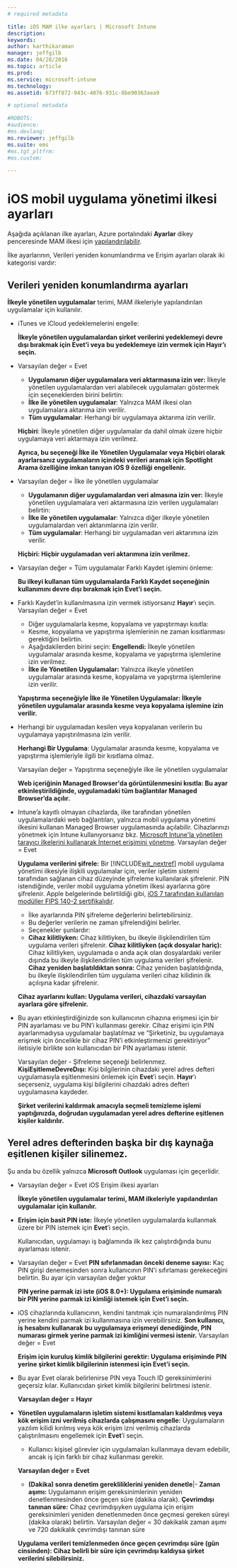 ```yaml
---
# required metadata

title: iOS MAM ilke ayarları | Microsoft Intune
description:
keywords:
author: karthikaraman
manager: jeffgilb
ms.date: 04/28/2016
ms.topic: article
ms.prod:
ms.service: microsoft-intune
ms.technology:
ms.assetid: 673ff872-943c-4076-931c-0be90363aea9

# optional metadata

#ROBOTS:
#audience:
#ms.devlang:
ms.reviewer: jeffgilb
ms.suite: ems
#ms.tgt_pltfrm:
#ms.custom:

---
```


#  iOS mobil uygulama yönetimi ilkesi ayarları
Aşağıda açıklanan ilke ayarları, Azure portalındaki **Ayarlar** dikey penceresinde MAM ilkesi için [yapılandırılabilir](create-and-deploy-mobile-app-management-policies-with-microsoft-intune.md).

İlke ayarlarının, Verileri yeniden konumlandırma ve Erişim ayarları olarak iki kategorisi vardır:

##  Verileri yeniden konumlandırma ayarları
**İlkeyle yönetilen uygulamalar** terimi, MAM ilkeleriyle yapılandırılan uygulamalar için kullanılır.

- iTunes ve iCloud yedeklemelerini engelle:

  **İlkeyle yönetilen uygulamalardan şirket verilerini yedeklemeyi devre dışı bırakmak için **Evet**’i veya bu yedeklemeye izin vermek için **Hayır**’ı seçin.**

- Varsayılan değer = Evet
  - **Uygulamanın diğer uygulamalara veri aktarmasına izin ver:**   İlkeyle yönetilen uygulamalardan veri alabilecek uygulamaları göstermek için seçeneklerden birini belirtin:
  - **İlke ile yönetilen uygulamalar**: Yalnızca MAM ilkesi olan uygulamalara aktarıma izin verilir.
  - **Tüm uygulamalar**: Herhangi bir uygulamaya aktarıma izin verilir.

  **Hiçbiri**: İlkeyle yönetilen diğer uygulamalar da dahil olmak üzere hiçbir uygulamaya veri aktarmaya izin verilmez.

  **Ayrıca, bu seçeneği **İlke ile Yönetilen Uygulamalar** veya **Hiçbiri** olarak ayarlarsanız uygulamaların içindeki verileri aramak için Spotlight Arama özelliğine imkan tanıyan iOS 9 özelliği engellenir.**

- Varsayılan değer = İlke ile yönetilen uygulamalar
  -  **Uygulamanın diğer uygulamalardan veri almasına izin ver:** İlkeyle yönetilen uygulamalara veri aktarmasına izin verilen uygulamaları belirtin:
  -  **İlke ile yönetilen uygulamalar**: Yalnızca diğer ilkeyle yönetilen uygulamalardan veri aktarımlarına izin verilir.
  -  **Tüm uygulamalar**: Herhangi bir uygulamadan veri aktarımına izin verilir.

  ****Hiçbiri**: Hiçbir uygulamadan veri aktarımına izin verilmez.**

- Varsayılan değer = Tüm uygulamalar Farklı Kaydet işlemini önleme:

  **Bu ilkeyi kullanan tüm uygulamalarda Farklı Kaydet seçeneğinin kullanımını devre dışı bırakmak için **Evet**’i seçin.**

- Farklı Kaydet’in kullanılmasına izin vermek istiyorsanız **Hayır**’ı seçin. Varsayılan değer = Evet
  -   Diğer uygulamalarla kesme, kopyalama ve yapıştırmayı kısıtla:
  -   Kesme, kopyalama ve yapıştırma işlemlerinin ne zaman kısıtlanması gerektiğini belirtin.
  -   Aşağıdakilerden birini seçin: **Engellendi:** İlkeyle yönetilen uygulamalar arasında kesme, kopyalama ve yapıştırma işlemlerine izin verilmez.
  - **İlke ile Yönetilen Uygulamalar:** Yalnızca ilkeyle yönetilen uygulamalar arasında kesme, kopyalama ve yapıştırma işlemlerine izin verilir.

  ****Yapıştırma seçeneğiyle İlke ile Yönetilen Uygulamalar**: İlkeyle yönetilen uygulamalar arasında kesme veya kopyalama işlemine izin verilir.**

- Herhangi bir uygulamadan kesilen veya kopyalanan verilerin bu uygulamaya yapıştırılmasına izin verilir.

  **Herhangi Bir Uygulama**: Uygulamalar arasında kesme, kopyalama ve yapıştırma işlemleriyle ilgili bir kısıtlama olmaz.

  Varsayılan değer = Yapıştırma seçeneğiyle ilke ile yönetilen uygulamalar

    ****Web içeriğinin Managed Browser'da görüntülenmesini kısıtla:** Bu ayar etkinleştirildiğinde, uygulamadaki tüm bağlantılar Managed Browser’da açılır.**

- Intune’a kayıtlı olmayan cihazlarda, ilke tarafından yönetilen uygulamalardaki web bağlantıları, yalnızca mobil uygulama yönetimi ilkesini kullanan Managed Browser uygulamasında açılabilir. Cihazlarınızı yönetmek için Intune kullanıyorsanız bkz. [Microsoft Intune'la yönetilen tarayıcı ilkelerini kullanarak İnternet erişimini yönetme](manage-internet-access-using-managed-browser-policies.md). Varsayılan değer = Evet

  **Uygulama verilerini şifrele:** Bir [!INCLUDE[wit_nextref](../includes/wit_nextref_md.md)] mobil uygulama yönetimi ilkesiyle ilişkili uygulamalar için, veriler işletim sistemi tarafından sağlanan cihaz düzeyinde şifreleme kullanılarak şifrelenir.  PIN istendiğinde, veriler mobil uygulama yönetim ilkesi ayarlarına göre şifrelenir. Apple belgelerinde belirtildiği gibi, [iOS 7 tarafından kullanılan modüller FIPS 140-2 sertifikalıdır](http://support.apple.com/en-us/HT202739).
  - İlke ayarlarında PIN şifreleme değerlerini belirtebilirsiniz.
  -   Bu değerler verilerin ne zaman şifrelendiğini belirler.
  -   Seçenekler şunlardır:
  -   **Cihaz kilitliyken:** Cihaz kilitliyken, bu ilkeyle ilişkilendirilen tüm uygulama verileri şifrelenir.
  **Cihaz kilitliyken (açık dosyalar hariç):** Cihaz kilitliyken, uygulamada o anda açık olan dosyalardaki veriler dışında bu ilkeyle ilişkilendirilen tüm uygulama verileri şifrelenir.  **Cihaz yeniden başlatıldıktan sonra:** Cihaz yeniden başlatıldığında, bu ilkeyle ilişkilendirilen tüm uygulama verileri cihaz kilidinin ilk açılışına kadar şifrelenir.

  ****Cihaz ayarlarını kullan:** Uygulama verileri, cihazdaki varsayılan ayarlara göre şifrelenir.**
- Bu ayarı etkinleştirdiğinizde son kullanıcının cihazına erişmesi için bir PIN ayarlaması ve bu PIN’i kullanması gerekir. Cihaz erişimi için PIN ayarlanmadıysa uygulamalar başlatılmaz ve “Şirketiniz, bu uygulamaya erişmek için öncelikle bir cihaz PIN’i etkinleştirmenizi gerektiriyor” iletisiyle birlikte son kullanıcıdan bir PIN ayarlaması istenir.

  Varsayılan değer - Şifreleme seçeneği belirlenmez. **KişiEşitlemeDevreDışı:**  Kişi bilgilerinin cihazdaki yerel adres defteri uygulamasıyla eşitlenmesini önlemek için **Evet**’i seçin. **Hayır**’ı seçerseniz, uygulama kişi bilgilerini cihazdaki adres defteri uygulamasına kaydeder.

  **Şirket verilerini kaldırmak amacıyla seçmeli temizleme işlemi yaptığınızda, doğrudan uygulamadan yerel adres defterine eşitlenen kişiler kaldırılır.**
##  Yerel adres defterinden başka bir dış kaynağa eşitlenen kişiler silinemez.
Şu anda bu özellik yalnızca **Microsoft Outlook** uygulaması için geçerlidir.
- Varsayılan değer = Evet iOS Erişim ilkesi ayarları

  ****İlkeyle yönetilen uygulamalar** terimi, MAM ilkeleriyle yapılandırılan uygulamalar için kullanılır.**
- **Erişim için basit PIN iste:** İlkeyle yönetilen uygulamalarda kullanmak üzere bir PIN istemek için **Evet**’i seçin.

  Kullanıcıdan, uygulamayı iş bağlamında ilk kez çalıştırdığında bunu ayarlaması istenir.
- Varsayılan değer = Evet
**PIN sıfırlanmadan önceki deneme sayısı:** Kaç PIN girişi denemesinden sonra kullanıcının PIN'i sıfırlaması gerekeceğini belirtin. Bu ayar için varsayılan değer yoktur

  ****PIN yerine parmak izi iste (iOS 8.0+):** Uygulama erişiminde numaralı bir PIN yerine parmak izi kimliği istemek için **Evet**’i seçin.**
- iOS cihazlarında kullanıcının, kendini tanıtmak için numaralandırılmış PIN yerine kendini parmak izi kullanmasına izin verebilirsiniz. **Son kullanıcı, iş hesabını kullanarak bu uygulamaya erişmeyi denediğinde, PIN numarası girmek yerine parmak izi kimliğini vermesi istenir.** Varsayılan değer = Evet

  ****Erişim için kuruluş kimlik bilgilerini gerektir:** Uygulama erişiminde PIN yerine şirket kimlik bilgilerinin istenmesi için **Evet**’i seçin.**
- Bu ayar Evet olarak belirlenirse PIN veya Touch ID gereksinimlerini geçersiz kılar. Kullanıcıdan şirket kimlik bilgilerini belirtmesi istenir.

  **Varsayılan değer = Hayır**
- **Yönetilen uygulamaların işletim sistemi kısıtlamaları kaldırılmış veya kök erişim izni verilmiş cihazlarda çalışmasını engelle:** Uygulamaların yazılım kilidi kırılmış veya kök erişim izni verilmiş cihazlarda çalıştırılmasını engellemek için **Evet**’i seçin.
  -   Kullanıcı kişisel görevler için uygulamaları kullanmaya devam edebilir, ancak iş için farklı bir cihaz kullanması gerekir.

  **Varsayılan değer = Evet**
  - **(Dakika) sonra denetim gerekliliklerini yeniden denetle**|-   **Zaman aşımı:** Uygulamanın erişim gereksinimlerinin yeniden denetlenmesinden önce geçen süre (dakika olarak).  **Çevrimdışı tanınan süre:** Cihaz çevrimdışıyken uygulama için erişim gereksinimleri yeniden denetlenmeden önce geçmesi gereken süreyi (dakika olarak) belirtin. Varsayılan değer = 30 dakikalık zaman aşımı ve 720 dakikalık çevrimdışı tanınan süre

  ****Uygulama verileri temizlenmeden önce geçen çevrimdışı süre (gün cinsinden):** Cihaz belirli bir süre için çevrimdışı kaldıysa şirket verilerini silebilirsiniz.**


<!--HONumber=May16_HO2-->


